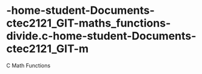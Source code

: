 # -home-student-Documents-ctec2121_GIT-maths_functions-divide.c-home-student-Documents-ctec2121_GIT-m
C Math Functions

